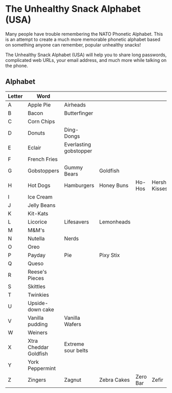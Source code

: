 # The Unhealthy Snack Alphabet (USA)
Many people have trouble remembering the NATO Phonetic Alphabet. This is an attempt to create a much more memorable phonetic alphabet based on something anyone can remember, popular unhealthy snacks!

The Unhealthy Snack Alphabet (USA) will help you to share long passwords, complicated web URLs, your email address, and much more while talking on the phone.

## Alphabet

|Letter|Word||||||
|---|---|---|---|---|---|---|
|A|Apple Pie|Airheads|
|B|Bacon|Butterfinger|
|C|Corn Chips|
|D|Donuts|Ding-Dongs|
|E|Eclair|Everlasting gobstopper|
|F|French Fries|
|G|Gobstoppers|Gummy Bears|Goldfish|
|H|Hot Dogs|Hamburgers|Honey Buns|Ho-Hos|Hershey's Kisses|
|I|Ice Cream|
|J|Jelly Beans|
|K|Kit-Kats|
|L|Licorice|Lifesavers|Lemonheads|
|M|M&M's|
|N|Nutella|Nerds|
|O|Oreo|
|P|Payday|Pie|Pixy Stix|
|Q|Queso|
|R|Reese's Pieces|
|S|Skittles|
|T|Twinkies|
|U|Upside-down cake|
|V|Vanilla pudding|Vanilla Wafers|
|W|Weiners|
|X|Xtra Cheddar Goldfish|Extreme sour belts|
|Y|York Peppermint|
|Z|Zingers|Zagnut|Zebra Cakes|Zero Bar|Zefir|
